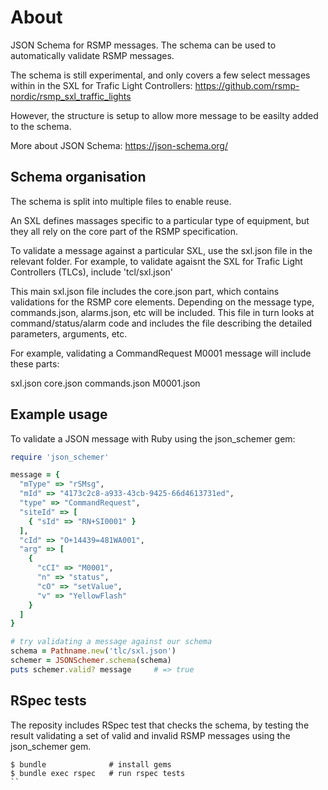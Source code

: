 # About
JSON Schema for RSMP messages. The schema can be used to automatically validate RSMP messages.

The schema is still experimental, and only covers a few select messages within in the SXL for Trafic Light Controllers:
https://github.com/rsmp-nordic/rsmp_sxl_traffic_lights

However, the structure is setup to allow more message to be easilty added to the schema.

More about JSON Schema:
https://json-schema.org/

## Schema organisation
The schema is split into multiple files to enable reuse.

An SXL defines massages specific to a particular type of equipment, but they all rely on the core part of the RSMP specification.

To validate a message against a particular SXL, use the sxl.json file in the relevant folder.
For example, to validate agaisnt the SXL for Trafic Light Controllers (TLCs), include 'tcl/sxl.json'

This main sxl.json file includes the core.json part, which contains validations for the RSMP core elements.
Depending on the message type, commands.json, alarms.json, etc will be included. This file in turn looks at command/status/alarm code and includes the file describing the detailed parameters, arguments, etc.

For example, validating a CommandRequest M0001 message will include these parts:

sxl.json
	core.json
	commands.json
	  M0001.json

## Example usage
To validate a JSON message with Ruby using the json_schemer gem:

```Ruby
require 'json_schemer'

message = {
  "mType" => "rSMsg",
  "mId" => "4173c2c8-a933-43cb-9425-66d4613731ed",
  "type" => "CommandRequest",
  "siteId" => [
    { "sId" => "RN+SI0001" }
  ],
  "cId" => "O+14439=481WA001",
  "arg" => [
    {
      "cCI" => "M0001",
      "n" => "status",
      "cO" => "setValue",
      "v" => "YellowFlash"
    }
  ]
}

# try validating a message against our schema
schema = Pathname.new('tlc/sxl.json')
schemer = JSONSchemer.schema(schema)
puts schemer.valid? message     # => true
```

## RSpec tests
The reposity includes RSpec test that checks the schema, by testing the result validating a set of valid and invalid RSMP messages using the json_schemer gem.

```
$ bundle              # install gems
$ bundle exec rspec   # run rspec tests
``
